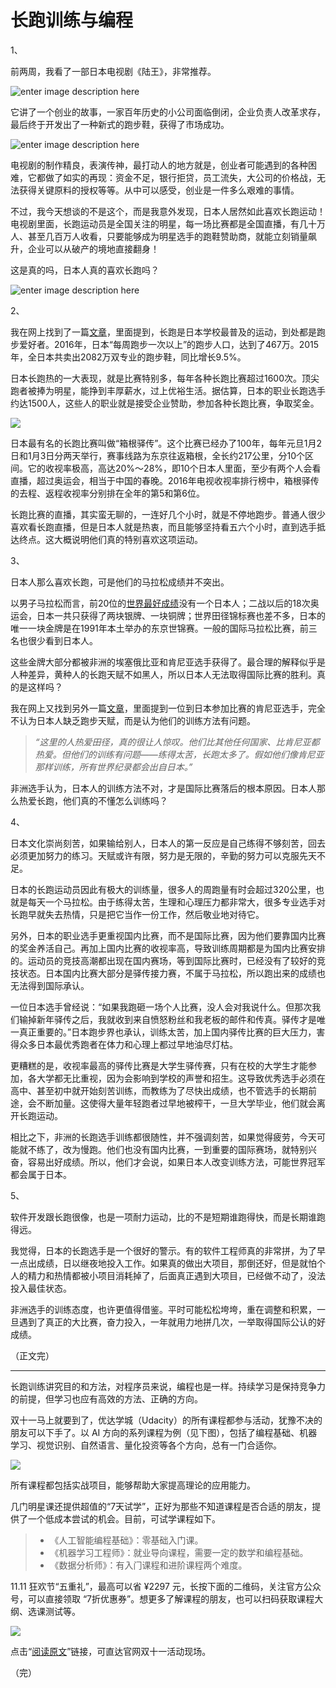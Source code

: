 # 长跑训练与编程

1、

前两周，我看了一部日本电视剧《陆王》，非常推荐。

![enter image description here](http://n.sinaimg.cn/translate/20171025/TMmw-fymzzpw1566269.jpg)

它讲了一个创业的故事，一家百年历史的小公司面临倒闭，企业负责人改革求存，最后终于开发出了一种新式的跑步鞋，获得了市场成功。

![enter image description here](https://cdn-images-1.medium.com/max/1200/1*N_U4aOsax5u3_On_mzYfng.jpeg)

电视剧的制作精良，表演传神，最打动人的地方就是，创业者可能遇到的各种困难，它都做了如实的再现：资金不足，银行拒贷，员工流失，大公司的价格战，无法获得关键原料的授权等等。从中可以感受，创业是一件多么艰难的事情。

不过，我今天想谈的不是这个，而是我意外发现，日本人居然如此喜欢长跑运动！电视剧里面，长跑运动员是全国关注的明星，每一场比赛都是全国直播，有几十万人、甚至几百万人收看，只要能够成为明星选手的跑鞋赞助商，就能立刻销量飙升，企业可以从破产的境地直接翻身！

这是真的吗，日本人真的喜欢长跑吗？

![enter image description here](https://cdn-images-1.medium.com/max/1600/1*8cCHBJod_JO3NuCQSWn-Wg.jpeg)

2、

我在网上找到了一篇[文章](https://m.sohu.com/n/495879757/)，里面提到，长跑是日本学校最普及的运动，到处都是跑步爱好者。2016年，日本“每周跑步一次以上”的跑步人口，达到了467万。2015年，全日本共卖出2082万双专业的跑步鞋，同比增长9.5%。

日本长跑热的一大表现，就是比赛特别多，每年各种长跑比赛超过1600次。顶尖跑者被捧为明星，能挣到丰厚薪水，过上优裕生活。据估算，日本的职业长跑选手约达1500人，这些人的职业就是接受企业赞助，参加各种长跑比赛，争取奖金。

![](https://cdn-images-1.medium.com/max/1600/1*jJU4QSxlM6j10TP8zpcxPw.jpeg)

日本最有名的长跑比赛叫做“箱根驿传”。这个比赛已经办了100年，每年元旦1月2日和1月3日分两天举行，赛事线路为东京往返箱根，全长约217公里，分10个区间。它的收视率极高，高达20%～28%，即10个日本人里面，至少有两个人会看直播，超过奥运会，相当于中国的春晚。2016年电视收视率排行榜中，箱根驿传的去程、返程收视率分别排在全年的第5和第6位。

长跑比赛的直播，其实蛮无聊的，一连好几个小时，就是不停地跑步。普通人很少喜欢看长跑直播，但是日本人就是热衷，而且能够坚持看五六个小时，直到选手抵达终点。这大概说明他们真的特别喜欢这项运动。

3、

日本人那么喜欢长跑，可是他们的马拉松成绩并不突出。

以男子马拉松而言，前20位的[世界最好成绩](https://zh.wikipedia.org/wiki/%E9%A9%AC%E6%8B%89%E6%9D%BE#%E4%B8%96%E7%95%8C%E6%AD%B7%E5%B9%B4%E5%89%8D20%E5%90%8D%EF%BC%88%E5%8F%96%E5%80%8B%E4%BA%BA%E6%9C%80%E4%BD%B3%E6%88%90%E7%B8%BE%EF%BC%89)没有一个日本人；二战以后的18次奥运会，日本一共只获得了两块银牌、一块铜牌；世界田径锦标赛也差不多，日本的唯一一块金牌是在1991年本土举办的东京世锦赛。一般的国际马拉松比赛，前三名也很少看到日本人。

这些金牌大部分都被非洲的埃塞俄比亚和肯尼亚选手获得了。最合理的解释似乎是人种差异，黄种人的长跑天赋不如黑人，所以日本人无法取得国际比赛的胜利。真的是这样吗？

我在网上又找到另外一篇[文章](https://zhuanlan.zhihu.com/p/28575730)，里面提到一位到日本参加比赛的肯尼亚选手，完全不认为日本人缺乏跑步天赋，而是认为他们的训练方法有问题。

> _“这里的人热爱田径，真的很让人惊叹。他们比其他任何国家、比肯尼亚都热爱。但他们的训练有问题——练得太苦，长跑太多了。假如他们像肯尼亚那样训练，所有世界纪录都会出自日本。”_

非洲选手认为，日本人的训练方法不对，才是国际比赛落后的根本原因。日本人那么热爱长跑，他们真的不懂怎么训练吗？

4、

日本文化崇尚刻苦，如果输给别人，日本人的第一反应是自己练得不够刻苦，回去必须更加努力的练习。天赋或许有限，努力是无限的，辛勤的努力可以克服先天不足。

日本的长跑运动员因此有极大的训练量，很多人的周跑量有时会超过320公里，也就是每天一个马拉松。由于练得太苦，生理和心理压力都非常大，很多专业选手对长跑早就失去热情，只是把它当作一份工作，然后敬业地对待它。

另外，日本的职业选手更重视国内比赛，而不是国际比赛，因为他们要靠国内比赛的奖金养活自己。再加上国内比赛的收视率高，导致训练周期都是为国内比赛安排的。运动员的竞技高潮都出现在国内赛场，等到国际比赛时，已经没有了较好的竞技状态。日本国内比赛大部分是驿传接力赛，不属于马拉松，所以跑出来的成绩也无法得到国际承认。

一位日本选手曾经说：“如果我跑砸一场个人比赛，没人会对我说什么。但那次我们输掉新年驿传之后，我就收到来自愤怒粉丝和我老板的邮件和传真。驿传才是唯一真正重要的。”日本跑步界也承认，训练太苦，加上国内驿传比赛的巨大压力，害得众多日本最优秀跑者在体力和心理上都过早地油尽灯枯。

更糟糕的是，收视率最高的驿传比赛是大学生驿传赛，只有在校的大学生才能参加，各大学都无比重视，因为会影响到学校的声誉和招生。这导致优秀选手必须在高中、甚至初中就开始刻苦训练，而教练为了尽快出成绩，也不管选手的长期前途，会不断加量。这使得大量年轻跑者过早地被榨干，一旦大学毕业，他们就会离开长跑运动。

相比之下，非洲的长跑选手训练都很随性，并不强调刻苦，如果觉得疲劳，今天可能就不练了，改为慢跑。他们也没有国内比赛，一到重要的国际赛场，就特别兴奋，容易出好成绩。所以，他们才会说，如果日本人改变训练方法，可能世界冠军都会属于日本。

5、

软件开发跟长跑很像，也是一项耐力运动，比的不是短期谁跑得快，而是长期谁跑得远。

我觉得，日本的长跑选手是一个很好的警示。有的软件工程师真的非常拼，为了早一点出成绩，日以继夜地投入工作。如果真的做出大项目，那倒还好，但是就怕个人的精力和热情都被小项目消耗掉了，后面真正遇到大项目，已经做不动了，没法投入最佳状态。

非洲选手的训练态度，也许更值得借鉴。平时可能松松垮垮，重在调整和积累，一旦遇到了真正的大比赛，奋力投入，一年就用力地拼几次，一举取得国际公认的好成绩。

（正文完）

<hr>

<a id="support"></a>

长跑训练讲究目的和方法，对程序员来说，编程也是一样。持续学习是保持竞争力的前提，但学习也应有高效的方法、正确的方向。

双十⼀马上就要到了，优达学城（Udacity）的所有课程都参与活动，犹豫不决的朋友可以下⼿了。以 AI 方向的系列课程为例（见下图），包括了编程基础、机器学习、视觉识别、自然语言、量化投资等各个方向，总有一门合适你。

![](https://www.wangbase.com/blogimg/asset/201810/bg2018103101.jpg)

所有课程都包括实战项⽬，能够帮助大家提⾼理论的应⽤能⼒。

⼏门明星课还提供超值的“7天试学”，正好为那些不知道课程是否合适的朋友，提供了⼀个低成本尝试的机会。目前，可试学课程如下。

> - 《人⼯智能编程基础》：零基础入门课。
> - 《机器学习工程师》：就业导向课程，需要一定的数学和编程基础。
> - 《数据分析师》：有入⻔课程和进阶课程两个难度。

11.11 狂欢节“五重礼”，最高可以省 ¥2297 元，长按下面的⼆维码，关注官⽅公众号，可以直接领取 “7折优惠券”。想更多了解课程的朋友，也可以扫码获取课程大纲、选课测试等。

![](https://www.wangbase.com/blogimg/asset/201810/bg2018103102.jpg)

点击“[阅读原⽂](http://t.cn/EwLrUN5)”链接，可直达官⽹双十⼀活动现场。

（完）

